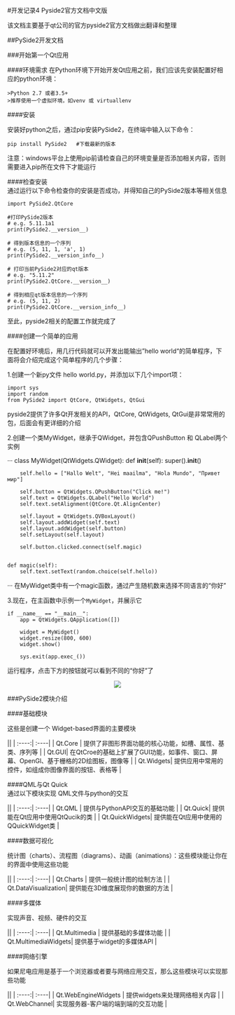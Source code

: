 #开发记录4 Pyside2官方文档中文版  

该文档主要基于qt公司的官方pyside2官方文档做出翻译和整理  

##PySide2开发文档  


###开始第一个Qt应用  

####环境需求
在Python环境下开始开发Qt应用之前，我们应该先安装配置好相应的python环境：

	>Python 2.7 或者3.5+  
	>推荐使用一个虚拟环境，如venv 或 virtuallenv  

####安装  

安装好python之后，通过pip安装PySide2，在终端中输入以下命令：  

	pip install PySide2   #下载最新的版本  

注意：windows平台上使用pip前请检查自己的环境变量是否添加相关内容，否则需要进入pip所在文件下才能运行  

####检查安装  
通过运行以下命令检查你的安装是否成功，并得知自己的PySide2版本等相关信息  

```
import PySide2.QtCore

#打印PySide2版本
# e.g. 5.11.1a1
print(PySide2.__version__)

# 得到版本信息的一个序列
# e.g. (5, 11, 1, 'a', 1)
print(PySide2.__version_info__)

# 打印当前PySide2对应的qt版本
# e.g. "5.11.2"
print(PySide2.QtCore.__version__)

# 得到相应qt版本信息的一个序列
# e.g. (5, 11, 2)
print(PySide2.QtCore.__version_info__)  

```   
至此，pyside2相关的配置工作就完成了  


####创建一个简单的应用  

在配置好环境后，用几行代码就可以开发出能输出”hello world“的简单程序，下面将会介绍完成这个简单程序的几个步骤：  

1.创建一个新py文件 hello world.py，并添加以下几个import项：  
```
import sys
import random
from PySide2 import QtCore, QtWidgets, QtGui
```  
pyside2提供了许多Qt开发相关的API，QtCore, QtWidgets, QtGui是非常常用的包，后面会有更详细的介绍  

2.创建一个类MyWidget，继承于QWidget，并包含QPushButton 和 QLabel两个实例  

···
class MyWidget(QtWidgets.QWidget):
    def __init__(self):
        super().__init__()

        self.hello = ["Hallo Welt", "Hei maailma", "Hola Mundo", "Привет мир"]

        self.button = QtWidgets.QPushButton("Click me!")
        self.text = QtWidgets.QLabel("Hello World")
        self.text.setAlignment(QtCore.Qt.AlignCenter)

        self.layout = QtWidgets.QVBoxLayout()
        self.layout.addWidget(self.text)
        self.layout.addWidget(self.button)
        self.setLayout(self.layout)

        self.button.clicked.connect(self.magic)


    def magic(self):
        self.text.setText(random.choice(self.hello))
···
在MyWidget类中有一个magic函数，通过产生随机数来选择不同语言的“你好”  

3.现在，在主函数中示例一个`MyWidget`，并展示它  

```
if __name__ == "__main__":
    app = QtWidgets.QApplication([])

    widget = MyWidget()
    widget.resize(800, 600)
    widget.show()

    sys.exit(app.exec_())
```   

运行程序，点击下方的按钮就可以看到不同的“你好”了  
<div align="center">
<img src="https://gitee.com/zhy1997/notepic/raw/master/pic/notepic-pyside2/hello.png" />
</div>  


###PySide2模块介绍  

####基础模块  

这些是创建一个 Widget-based界面的主要模块  

||
|  :----:|  :----| 
| Qt.Core | 提供了非图形界面功能的核心功能，如槽、属性、基类、序列等 | 
| Qt.GUI| 在QtCroe的基础上扩展了GUI功能，如事件、窗口、屏幕、OpenGl、基于栅格的2D绘图板，图像等 | 
| Qt.Widgets| 提供应用中常用的控件，如组成你图像界面的按钮、表格等 |   

####QML与Qt Quick  
通过以下模块实现 QML文件与python的交互  

||
|  :----:|  :----| 
| Qt.QML | 提供与PythonAPI交互的基础功能 | 
| Qt.Quick| 提供能在Qt应用中使用QtQucik的类 | 
| Qt.QuickWidgets| 提供能在Qt应用中使用的QQuickWidget类 |   

####数据可视化  

统计图（charts）、流程图（diagrams）、动画（animations）：这些模块能让你在的界面中使用这些功能


||
|  :----:|  :----| 
| Qt.Charts | 提供一般统计图的绘制方法 | 
| Qt.DataVisualization| 提供能在3D维度展现你的数据的方法 | 


####多媒体  

实现声音、视频、硬件的交互

||
|  :----:|  :----| 
| Qt.Multimedia | 提供基础的多媒体功能 | 
| Qt.MultimediaWidgets| 提供基于widget的多媒体API | 

####网络引擎  

如果尼电应用是基于一个浏览器或者要与网络应用交互，那么这些模块可以实现那些功能  


||
|  :----:|  :----| 
| Qt.WebEngineWidgets | 提供widgets来处理网络相关内容 | 
| Qt.WebChannel| 实现服务器-客户端的端到端的交互功能 | 
